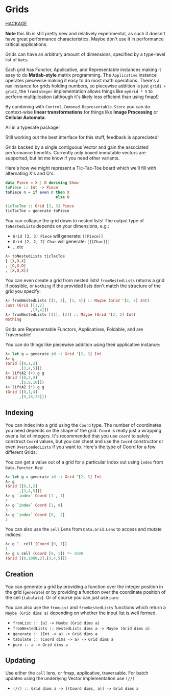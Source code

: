 # Grids

[HACKAGE](http://hackage.haskell.org/package/grids)

**Note** this lib is still pretty new and relatively experimental, as such it
doesn't have great performance characteristics. Maybe don't use it in
performance critical applications.

Grids can have an arbitrary amount of dimensions, specified by a type-level
list of `Nat`s.

Each grid has Functor, Applicative, and Representable instances making it easy
to do **Matlab-style** matrix programming. The `Applicative` instance operates
piecewise making it easy to do most math operations. There's a `Num` instance
for grids holding numbers, so piecewise addition is just `grid1 + grid2`, the
`fromInteger` implementation allows things like `myGrid * 5` to perform
multiplication (although it's likely less efficient than using fmap!)

By combining with `Control.Comonad.Representable.Store` you can do context-wise
**linear transformations** for things like **Image Processing** or **Cellular
Automata**.

All in a typesafe package!

Still working out the best interface for this stuff, feedback is appreciated!

Grids backed by a single contiguous Vector and gain the
associated performance benefits. Currently only boxed immutable vectors are
supported, but let me know if you need other variants.

Here's how we might represent a Tic-Tac-Toe board which we'll fill with
alternating X's and O's:

```haskell
data Piece = X | O deriving Show
toPiece :: Int -> Piece
toPiece n = if even n then X
                      else O

ticTacToe :: Grid [3, 3] Piece
ticTacToe = generate toPiece
```

You can collapse the grid down to nested lists! The output type of
`toNestedLists` depends on your dimensions, e.g.:

- `Grid [3, 3] Piece` will generate: `[[Piece]]`
- `Grid [2, 2, 2] Char` will generate: `[[[Char]]]`
- ...etc

```haskell
λ> toNestedLists ticTacToe
[ [X,O,X]
, [O,X,O]
, [X,O,X]]
```

You can even create a grid from nested lists! `fromNestedLists` returns a grid
if possible, or `Nothing` if the provided lists don't match the structure of
the grid you specify:

```haskell
λ> fromNestedLists [[1, 2], [3, 4]] :: Maybe (Grid '[2, 2] Int)
Just (Grid [[1,2]
           ,[3,4]])
λ> fromNestedLists [[1], [2]] :: Maybe (Grid '[2, 2] Int)
Nothing
```

Grids are Representable Functors, Applicatives, Foldable, and are Traversable!

You can do things like piecewise addition using their applicative instance:

```haskell
λ> let g = generate id :: Grid '[2, 3] Int
λ> g
(Grid [[0,1,2]
      ,[3,4,5]])
λ> liftA2 (+) g g
(Grid [[0,2,4]
      ,[6,8,10]])
λ> liftA2 (*) g g
(Grid [[0,1,4]
      ,[9,16,25]])
```

## Indexing

You can index into a grid using the `Coord` type. The number of
coordinates you need depends on the shape of the grid. 
`Coord` is really just a wrapping over a list of integers. It's recommended that
you use `coord` to safely construct `Coord` values, but you can cheat and use 
the `Coord` constructor or even `OverLoadedLists` if you want to.
 Here's the type of Coord for a few different Grids:

You can get a value out of a grid for a particular index out using `index` from `Data.Functor.Rep`:

```haskell
λ> let g = generate id :: Grid '[2, 3] Int
λ> g
(Grid [[0,1,2]
      ,[3,4,5]])
λ> g `index` Coord [1 , 1]
4
λ> g `index` Coord [1, 0]
3
λ> g `index` Coord [0,  2]
2
```

You can also use the `cell` Lens from `Data.Grid.Lens` to access and mutate
indices:

```haskell
λ> g ^. cell (Coord [0, 1])
1
λ> g & cell (Coord [0, 1]) *~ 1000
(Grid [[0,1000,2],[3,4,5]])
```

## Creation

You can generate a grid by providing a function over the integer position in the grid (`generate`) or by providing
a function over the coordinate position of the cell (`tabulate`). Or of course you can just use `pure`

You can also use the `fromList` and `fromNestedLists` functions which return a
`Maybe (Grid dims a)` depending on whether the input list is well formed.

- `fromList :: [a] -> Maybe (Grid dims a)`
- `fromNestedLists :: NestedLists dims a -> Maybe (Grid dims a)`
- `generate :: (Int -> a) -> Grid dims a`
- `tabulate :: (Coord dims -> a) -> Grid dims a`
- `pure :: a -> Grid dims a`

## Updating

Use either the `cell` lens, or fmap, applicative, traversable.
For batch updates using the underlying Vector implementation use `(//)`

- `(//) :: Grid dims a -> [(Coord dims, a)] -> Grid dims a`
